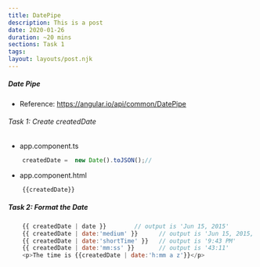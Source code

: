 ```yaml
---
title: DatePipe
description: This is a post 
date: 2020-01-26
duration: ~20 mins
sections: Task 1
tags:
layout: layouts/post.njk
---
```


##### Date Pipe

- Reference: https://angular.io/api/common/DatePipe

###### Task 1:  Create createdDate

- app.component.ts
  
```ts
    createdDate =  new Date().toJSON();//
```

- app.component.html
  
```ts
    {{createdDate}}
```

##### Task 2: Format the Date

```js
    {{ createdDate | date }}        // output is 'Jun 15, 2015'
    {{ createdDate | date:'medium' }}      // output is 'Jun 15, 2015, 9:43:11 PM'
    {{ createdDate | date:'shortTime' }}   // output is '9:43 PM'
    {{ createdDate | date:'mm:ss' }}       // output is '43:11'
    <p>The time is {{createdDate | date:'h:mm a z'}}</p>
```